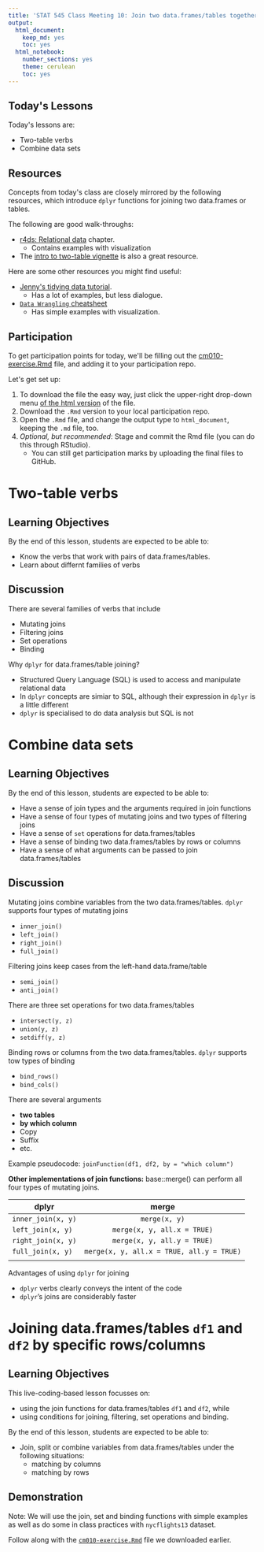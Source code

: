 ```yaml
---
title: 'STAT 545 Class Meeting 10: Join two data.frames/tables together using `dplyr`'
output:
  html_document:
    keep_md: yes
    toc: yes
  html_notebook:
    number_sections: yes
    theme: cerulean
    toc: yes
---
```




## Today's Lessons

Today's lessons are:

- Two-table verbs
- Combine data sets

## Resources

Concepts from today's class are closely mirrored by the following resources, which introduce `dplyr` functions for joining two data.frames or tables.

The following are good walk-throughs:

- [r4ds: Relational data](http://r4ds.had.co.nz/relational-data.html) chapter.
    - Contains examples  with visualization
- The [intro to two-table vignette](https://cran.r-project.org/web/packages/dplyr/vignettes/two-table.html) is also a great resource.

Here are some other resources you might find useful:

- [Jenny's tidying data tutorial](https://github.com/jennybc/lotr-tidy).
    - Has a lot of examples, but less dialogue.
- [`Data Wrangling` cheatsheet](https://www.rstudio.com/wp-content/uploads/2015/02/data-wrangling-cheatsheet.pdf)
    - Has simple examples with visualization.
    
## Participation

To get participation points for today, we'll be filling out the [cm010-exercise.Rmd](https://github.com/STAT545-UBC/Classroom/blob/master/notes/cm010-exercise.Rmd) file, and adding it to your participation repo. 

Let's get set up:

1. To download the file the easy way, just click the upper-right drop-down menu [of the html version](http://stat545.com/Classroom/notes/cm010-exercise.nb.html) of the file.
2. Download the `.Rmd` version to your local participation repo.
3. Open the `.Rmd` file, and change the output type to `html_document`, keeping the `.md` file, too.
4. _Optional, but recommended_: Stage and commit the Rmd file (you can do this through RStudio).
    - You can still get participation marks by uploading the final files to GitHub.

# Two-table verbs

## Learning Objectives

By the end of this lesson, students are expected to be able to:

- Know the verbs that work with pairs of data.frames/tables.
- Learn about differnt families of verbs

## Discussion

There are several families of verbs that include

- Mutating joins
- Filtering joins
- Set operations
- Binding

Why `dplyr` for data.frames/table joining?

- Structured Query Language (SQL) is used to access and manipulate  relational data
- In `dplyr` concepts are simiar to SQL, although their expression in `dplyr` is a little different
- `dplyr` is specialised to do data analysis but SQL is not

# Combine data sets 

## Learning Objectives

By the end of this lesson, students are expected to be able to:

- Have a sense of join types and the arguments required in join functions
- Have a sense of four types of mutating joins and two types of filtering joins
- Have a sense of `set` operations for data.frames/tables
- Have a sense of binding two data.frames/tables by rows or columns
- Have a sense of what arguments can be passed to join data.frames/tables

## Discussion

Mutating joins combine variables from the two data.frames/tables. `dplyr` supports four types of mutating joins

- `inner_join()`
- `left_join()`
- `right_join()`
- `full_join()`

Filtering joins keep cases from the left-hand data.frame/table

- `semi_join()`
- `anti_join()`

There are three set operations for two data.frames/tables

- `intersect(y, z)`
- `union(y, z)`
- `setdiff(y, z)`

Binding rows or columns from the two data.frames/tables. `dplyr` supports tow types of binding

- `bind_rows()`
- `bind_cols()`

There are several arguments 

- __two tables__
- __by which column__
- Copy
- Suffix
- etc.

Example pseudocode: `joinFunction(df1, df2, by = "which column")`

__Other implementations of join functions:__ base::merge() can perform all four types of mutating joins.


| dplyr   |      merge      |  
|----------|:-------------:|
| `inner_join(x, y)` |  `merge(x, y)` | 
| `left_join(x, y)` |    `merge(x, y, all.x = TRUE)`   | 
| `right_join(x, y)` | `merge(x, y, all.y = TRUE)` |
| `full_join(x, y)` | `merge(x, y, all.x = TRUE, all.y = TRUE)` |
| | |

Advantages of using `dplyr` for joining

- `dplyr` verbs clearly conveys the intent of the code
- `dplyr`’s joins are considerably faster

# Joining data.frames/tables `df1` and `df2` by specific rows/columns

## Learning Objectives

This live-coding-based lesson focusses on: 

- using the join functions for data.frames/tables `df1` and `df2`, while
- using conditions for joining, filtering, set operations and binding.

By the end of this lesson, students are expected to be able to:

- Join, split or combine variables from data.frames/tables under the following situations:
    - matching by columns
    - matching by rows

## Demonstration

Note: We will use the join, set and binding functions with simple examples as well as do some in class practices with `nycflights13` dataset.

Follow along with the [`cm010-exercise.Rmd`](https://github.com/STAT545-UBC/Classroom/blob/master/notes/cm006-exercise.Rmd) file we downloaded earlier.


